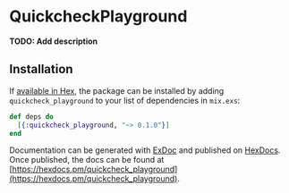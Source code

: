 # QuickcheckPlayground

**TODO: Add description**

## Installation

If [available in Hex](https://hex.pm/docs/publish), the package can be installed
by adding `quickcheck_playground` to your list of dependencies in `mix.exs`:

```elixir
def deps do
  [{:quickcheck_playground, "~> 0.1.0"}]
end
```

Documentation can be generated with [ExDoc](https://github.com/elixir-lang/ex_doc)
and published on [HexDocs](https://hexdocs.pm). Once published, the docs can
be found at [https://hexdocs.pm/quickcheck_playground](https://hexdocs.pm/quickcheck_playground).

